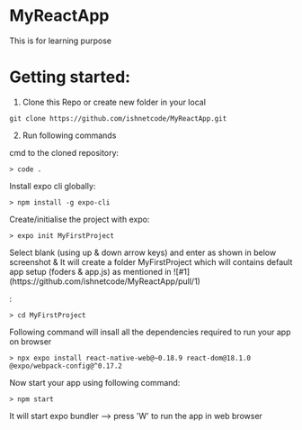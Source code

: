 # MyReactApp
This is for learning purpose

# Getting started:

1) Clone this Repo or create new folder in your local
```
git clone https://github.com/ishnetcode/MyReactApp.git
```

2) Run following commands

cmd to the cloned repository:
```
> code .
```
Install expo cli globally:

```
> npm install -g expo-cli
```

Create/initialise the project with expo:
```
> expo init MyFirstProject
```
<p> Select blank (using up & down arrow keys) and enter as shown in below screenshot & It will create a folder MyFirstProject which will contains default app setup (foders & app.js) as mentioned in ![#1](https://github.com/ishnetcode/MyReactApp/pull/1)</p> :

```
> cd MyFirstProject
```

<p> Following command will insall all the dependencies required to run your app on browser </p>

```
> npx expo install react-native-web@~0.18.9 react-dom@18.1.0 @expo/webpack-config@^0.17.2
```

<p> Now start your app using following command: </p>

```
> npm start 
```

<p> It will start expo bundler --> press 'W' to run the app in web browser </p>



